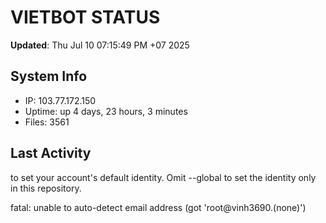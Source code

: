 # VIETBOT STATUS
**Updated**: Thu Jul 10 07:15:49 PM +07 2025

## System Info
- IP: 103.77.172.150
- Uptime: up 4 days, 23 hours, 3 minutes
- Files: 3561

## Last Activity

to set your account's default identity.
Omit --global to set the identity only in this repository.

fatal: unable to auto-detect email address (got 'root@vinh3690.(none)')
